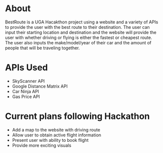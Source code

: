 # About 
BestRoute is a UGA Hacakthon project using a website and a variety of APIs to provide the user with the best route to their destination. The user can input their starting location and destination and the website will provide the user with whether driving or flying is either the fastest or cheapest route. The user also inputs the make/model/year of their car and the amount of people that will be traveling together. 

# APIs Used
* SkyScanner API
* Google Distance Matrix API
* Car Ninja API
* Gas Price API

# Current plans following Hackathon
* Add a map to the website with driving route
* Allow user to obtain active flight information
* Present user with ability to book flight
* Provide more exciting visuals


